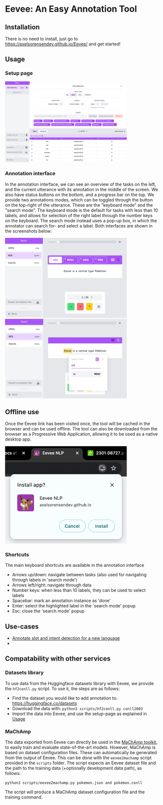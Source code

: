 # Eevee: An Easy Annotation Tool

## Installation
There is no need to install, just go to https://axelsorensendev.github.io/Eevee/ and get started!

## Usage
### Setup page

<img src="docs/slot-detection.png" width="400px">

### Annotation interface
In the annotation interface, we can see an overview of the tasks on the left,
and the current utterance with its annotation in the middle of the screen. We
also have status buttons on the bottom, and a progress bar on the top. We
provide two annotations modes, which can be toggled through the button on the
top-right of  the utterance. These are the "keyboard mode" and the "search
mode". The keyboard mode is the default for tasks with less than 10 labels, and
allows for selection of the right label through the number keys on the
keyboard. The search mode instead uses a pop-up box, in which the annotator can
search for- and select a label. Both interfaces are shown in the screenshots
below:

<img src="docs/annotate-key.png" width="400px">
<img src="docs/annotate-search.png" width="400px">

## Offline use
Once the Eevee link has been visited once, the tool will be cached in the browser and can be used offline.
The tool can also be downloaded from the browser as a Progressive Web Application, allowing it to be used as a native desktop app. 

<img src="docs/install_app.png" width="400px">

### Shortcuts
The main keyboard shortcuts are available in the annotation interface
* Arrows up/down: navigate between tasks (also used for navigating through labels in 'search mode')
* Arrows left/right: navigate through data
* Number keys: when less than 10 labels, they can be used to select labels
* Spacebar: mark an annotation instance as 'done'
* Enter: select the highlighted label in the 'search mode' popup
* Esc: close the 'search mode' popup

## Use-cases
- [Annotate slot and intent detection for a new language](docs/xsid.md)
- 

## Compatability with other services
### Datasets library
To use data from the Huggingface datasets library with Eevee, we provide the `hf2conll.py` script. To use it, the steps are as follows:

* Find the dataset you would like to add annotation to: https://huggingface.co/datasets
* Download the data with: `python3 scripts/hf2conll.py conll2003`
* Import the data into Eevee, and use the setup-page as explained in [Usage](#usage)

### MaChAmp
The data exported from Eevee can directly be used in the [MaChAmp toolkit](https://github.com/machamp-nlp/), to easily train
and evaluate state-of-the-art models. However, MaChAmp is based on dataset configuration files. These can automatically be 
generated from the output of Eevee. This can be done with the `eevee2machamp` script provided in the `scripts` folder. The 
script expects an Eevee dataset file and the path to the training data (+optionally development data path), as follows:

```
python3 scripts/eevee2machamp.py pokemon.json and pokemon.conll
```

The script will produce a MaChAmp dataset configuration file and the training command.


